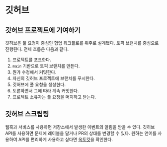 # 깃허브

## 깃허브 프로젝트에 기여하기

깃허브은 풀 요청이 중심인 협업 워크플로를 위주로 설계됐다. 토픽 브랜치를 중심으로 진행된다. 전체 흐름은 다음과 같다.

1. 프로젝트를 포크한다.
2. `main` 기반으로 토픽 브랜치를 만든다.
3. 뭔가 수정해서 커밋한다.
4. 자신의 깃허브 프로젝트에 브랜치를 푸시한다.
5. 깃허브에 풀 요청을 생성한다.
6. 토론하면서 그에 따라 계속 커밋한다.
7. 프로젝트 소유자는 풀 요청을 머지하고 닫는다.

## 깃허브 스크립팅

웹훅과 서비스를 사용하면 저장소에서 발생한 이벤트의 알림을 받을 수 있다. 깃허브 API를 사용하면 문제에 레이블을 달거나 PR의 상태를 변경할 수 있다. 원하는 언어를 사용하여 API를 편리하게 사용하고 싶다면 [옥토킷](https://github.com/octokit)을 확인한다.